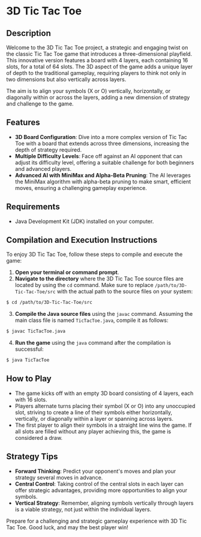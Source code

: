 # 3D Tic Tac Toe

## Description

Welcome to the 3D Tic Tac Toe project, a strategic and engaging twist on the classic Tic Tac Toe game that introduces a three-dimensional playfield. This innovative version features a board with 4 layers, each containing 16 slots, for a total of 64 slots. The 3D aspect of the game adds a unique layer of depth to the traditional gameplay, requiring players to think not only in two dimensions but also vertically across layers.

The aim is to align your symbols (X or O) vertically, horizontally, or diagonally within or across the layers, adding a new dimension of strategy and challenge to the game.

## Features

- **3D Board Configuration**: Dive into a more complex version of Tic Tac Toe with a board that extends across three dimensions, increasing the depth of strategy required.
- **Multiple Difficulty Levels**: Face off against an AI opponent that can adjust its difficulty level, offering a suitable challenge for both beginners and advanced players.
- **Advanced AI with MiniMax and Alpha-Beta Pruning**: The AI leverages the MiniMax algorithm with alpha-beta pruning to make smart, efficient moves, ensuring a challenging gameplay experience.

## Requirements

- Java Development Kit (JDK) installed on your computer.

## Compilation and Execution Instructions

To enjoy 3D Tic Tac Toe, follow these steps to compile and execute the game:

1. **Open your terminal or command prompt**.
2. **Navigate to the directory** where the 3D Tic Tac Toe source files are located by using the `cd` command. Make sure to replace `/path/to/3D-Tic-Tac-Toe/src` with the actual path to the source files on your system:

```bash
$ cd /path/to/3D-Tic-Tac-Toe/src
```

3. **Compile the Java source files** using the `javac` command. Assuming the main class file is named `TicTacToe.java`, compile it as follows:

```bash
$ javac TicTacToe.java
```

4. **Run the game** using the `java` command after the compilation is successful:

```bash
$ java TicTacToe
```

## How to Play

- The game kicks off with an empty 3D board consisting of 4 layers, each with 16 slots.
- Players alternate turns placing their symbol (X or O) into any unoccupied slot, striving to create a line of their symbols either horizontally, vertically, or diagonally within a layer or spanning across layers.
- The first player to align their symbols in a straight line wins the game. If all slots are filled without any player achieving this, the game is considered a draw.

## Strategy Tips

- **Forward Thinking**: Predict your opponent's moves and plan your strategy several moves in advance.
- **Central Control**: Taking control of the central slots in each layer can offer strategic advantages, providing more opportunities to align your symbols.
- **Vertical Strategy**: Remember, aligning symbols vertically through layers is a viable strategy, not just within the individual layers.

Prepare for a challenging and strategic gameplay experience with 3D Tic Tac Toe. Good luck, and may the best player win!
